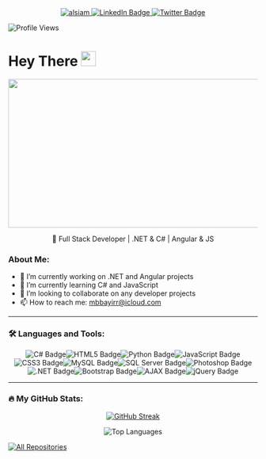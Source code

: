 <div id="badges" align="center">
    <a href="http://mehmetburakbayir.com" target="blank">
  <img src="https://img.shields.io/badge/Website-DC143C?style=for-the-badge&logo=medium&logoColor=white" alt="alsiam" />
 </a>
    <a href="https://www.linkedin.com/in/mehmet-burak-bayır-023807251/" target="_blank">
        <img src="https://img.shields.io/badge/LinkedIn-blue?style=for-the-badge&logo=linkedin&logoColor=white" alt="LinkedIn Badge"/>
    </a>
    <a href="#" target="_blank">
        <img src="https://img.shields.io/badge/Twitter-blue?style=for-the-badge&logo=twitter&logoColor=white" alt="Twitter Badge"/>
    </a>
</p>
</div>

<img src="https://komarev.com/ghpvc/?username=mbbayir&style=flat-square&color=blue" alt="Profile Views"/>

<h1>
  Hey There
  <img src="https://i.giphy.com/media/hvRJCLFzcasrR4ia7z/giphy.webp" width="30px" height="30px"/>
</h1>

<div align="center">
  <img src="https://media.giphy.com/media/dWesBcTLavkZuG35MI/giphy.gif" width="600" height="300"/>
</div>

<p align="center">
  👋 Full Stack Developer | .NET & C# | Angular & JS
</p>

### About Me:
- 🔭 I’m currently working on .NET and Angular projects
- 🌱 I’m currently learning C# and JavaScript  
- 👯 I’m looking to collaborate on any developer projects
- 📫 How to reach me: <a href="mailto:mbbayirr@icloud.com">mbbayirr@icloud.com</a>

---

### :hammer_and_wrench: Languages and Tools:
<div align="center" style="display: flex; flex-wrap: wrap; justify-content: center;">
    <img src="https://img.shields.io/badge/c%23-%23239120.svg?style=flat&logo=c-sharp&logoColor=white" alt="C# Badge"/>
    <img src="https://img.shields.io/badge/html5-%23E34F26.svg?style=flat&logo=html5&logoColor=white" alt="HTML5 Badge"/>
    <img src="https://img.shields.io/badge/python-3670A0?style=flat&logo=python&logoColor=ffdd54" alt="Python Badge"/>
    <img src="https://img.shields.io/badge/javascript-%23323330.svg?style=flat&logo=javascript&logoColor=%23F7DF1E" alt="JavaScript Badge"/>
    <img src="https://img.shields.io/badge/css3-%231572B6.svg?style=flat&logo=css3&logoColor=white" alt="CSS3 Badge"/>
    <img src="https://img.shields.io/badge/mysql-%2300f.svg?style=flat&logo=mysql&logoColor=white" alt="MySQL Badge"/>
    <img src="https://img.shields.io/badge/Microsoft%20SQL%20Server-CC2927?style=flat&logo=microsoft%20sql%20server&logoColor=white" alt="SQL Server Badge"/>
    <img src="https://img.shields.io/badge/adobephotoshop-%2331A8FF.svg?style=flat&logo=adobephotoshop&logoColor=white" alt="Photoshop Badge"/>
    <img src="https://img.shields.io/badge/.NET-5C2D91?style=flat&logo=.net&logoColor=white" alt=".NET Badge"/>
    <img src="https://img.shields.io/badge/bootstrap-%23563D7C.svg?style=flat&logo=bootstrap&logoColor=white" alt="Bootstrap Badge"/>
    <img src="https://img.shields.io/badge/ajax-232F3E.svg?style=flat&logo=ajax&logoColor=white" alt="AJAX Badge"/>
    <img src="https://img.shields.io/badge/jquery-%230769AD.svg?style=flat&logo=jquery&logoColor=white" alt="jQuery Badge"/>
</div>

---

### :fire: My GitHub Stats:
<p align="center">
    <a href="https://git.io/streak-stats">
        <img src="http://github-readme-streak-stats.herokuapp.com?user=mbbayir&theme=dark&hide_border=true&border_radius=10&date_format=j%20M%5B%20Y%5D" alt="GitHub Streak"/>
    </a>
</p>

<p align="center">
    <img src="https://github-readme-stats.vercel.app/api/top-langs/?username=mbbayir&layout=compact&theme=vision-friendly-dark" alt="Top Languages"/>
</p>
 <p align="left">
  <a href="https://github.com/mbbayir?tab=repositories" target="_blank"><img alt="All Repositories" title="All Repositories" src="https://img.shields.io/badge/-All%20Repos-2962FF?style=for-the-badge&logo=koding&logoColor=white"/></a>

